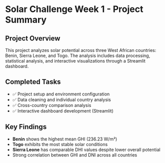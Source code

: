 # Solar Challenge Week 1 - Project Summary

## Project Overview
This project analyzes solar potential across three West African countries: Benin, Sierra Leone, and Togo. The analysis includes data processing, statistical analysis, and interactive visualizations through a Streamlit dashboard.

## Completed Tasks
- ✅ Project setup and environment configuration
- ✅ Data cleaning and individual country analysis
- ✅ Cross-country comparison analysis
- ✅ Interactive dashboard development (Streamlit)

## Key Findings
- **Benin** shows the highest mean GHI (236.23 W/m²)
- **Togo** exhibits the most stable solar conditions
- **Sierra Leone** has comparable DHI values despite lower overall potential
- Strong correlation between GHI and DNI across all countries
